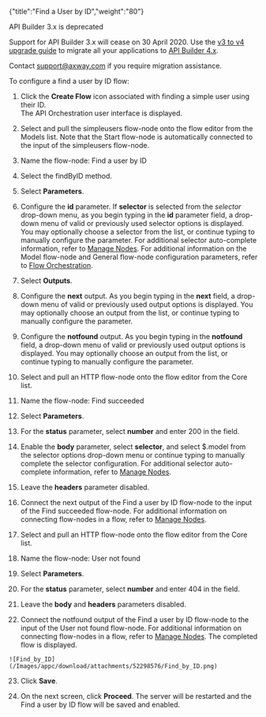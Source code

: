 {"title":"Find a User by ID","weight":"80"} 

API Builder 3.x is deprecated

Support for API Builder 3.x will cease on 30 April 2020. Use the [v3 to v4 upgrade guide](https://docs.axway.com/bundle/API_Builder_4x_allOS_en/page/api_builder_v3_to_v4_upgrade_guide.html) to migrate all your applications to [API Builder 4.x](https://docs.axway.com/bundle/API_Builder_4x_allOS_en/page/api_builder_getting_started_guide.html).

Contact [support@axway.com](mailto:support@axway.com) if you require migration assistance.

To configure a find a user by ID flow:

1.  Click the **Create Flow** icon associated with finding a simple user using their ID.  
    The API Orchestration user interface is displayed.
    
2.  Select and pull the simpleusers flow-node onto the flow editor from the Models list. Note that the Start flow-node is automatically connected to the input of the simpleusers flow-node.
    
3.  Name the flow-node: Find a user by ID
    
4.  Select the findByID method.
    
5.  Select **Parameters**.
    
6.  Configure the **id** parameter. If **selector** is selected from the _selector_ drop-down menu, as you begin typing in the **id** parameter field, a drop-down menu of valid or previously used selector options is displayed. You may optionally choose a selector from the list, or continue typing to manually configure the parameter. For additional selector auto-complete information, refer to [Manage Nodes](/docs/appc/Axway_API_Builder/API_Builder/API_Builder_Developer_Guide/API_Builder_Flows/Manage_Nodes/). For additional information on the Model flow-node and General flow-node configuration parameters, refer to [Flow Orchestration](/docs/appc/Axway_API_Builder/API_Builder/API_Builder_Developer_Guide/API_Builder_Flows/Flow_Orchestration/).
    
7.  Select **Outputs**.
    
8.  Configure the **next** output. As you begin typing in the **next** field, a drop-down menu of valid or previously used output options is displayed. You may optionally choose an output from the list, or continue typing to manually configure the parameter.
    
9.  Configure the **notfound** output. As you begin typing in the **notfound** field, a drop-down menu of valid or previously used output options is displayed. You may optionally choose an output from the list, or continue typing to manually configure the parameter.
    
10.  Select and pull an HTTP flow-node onto the flow editor from the Core list.
    
11.  Name the flow-node: Find succeeded
    
12.  Select **Parameters**.
    
13.  For the **status** parameter, select **number** and enter 200 in the field.
    
14.  Enable the **body** parameter, select **selector**, and select $.model from the selector options drop-down menu or continue typing to manually complete the selector configuration. For additional selector auto-complete information, refer to [Manage Nodes](/docs/appc/Axway_API_Builder/API_Builder/API_Builder_Developer_Guide/API_Builder_Flows/Manage_Nodes/).
    
15.  Leave the **headers** parameter disabled.
    
16.  Connect the next output of the Find a user by ID flow-node to the input of the Find succeeded flow-node. For additional information on connecting flow-nodes in a flow, refer to [Manage Nodes](/docs/appc/Axway_API_Builder/API_Builder/API_Builder_Developer_Guide/API_Builder_Flows/Manage_Nodes/).
    
17.  Select and pull an HTTP flow-node onto the flow editor from the Core list.
    
18.  Name the flow-node: User not found
    
19.  Select **Parameters**.
    
20.  For the **status** parameter, select **number** and enter 404 in the field.
    
21.  Leave the **body** and **headers** parameters disabled.
    
22.  Connect the notfound output of the Find a user by ID flow-node to the input of the User not found flow-node. For additional information on connecting flow-nodes in a flow, refer to [Manage Nodes](/docs/appc/Axway_API_Builder/API_Builder/API_Builder_Developer_Guide/API_Builder_Flows/Manage_Nodes/). The completed flow is displayed.
    
    ![Find_by_ID](/Images/appc/download/attachments/52298576/Find_by_ID.png)
23.  Click **Save**.
    
24.  On the next screen, click **Proceed**. The server will be restarted and the Find a user by ID flow will be saved and enabled.